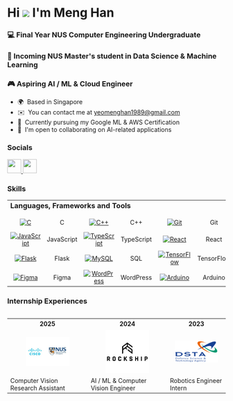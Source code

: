 Hi ![](https://user-images.githubusercontent.com/18350557/176309783-0785949b-9127-417c-8b55-ab5a4333674e.gif) I'm Meng Han
====================================================================================================================================

<h3 align="left">💻 Final Year NUS Computer Engineering Undergraduate </h3>
<h3 align="left">💾 Incoming NUS Master's student in Data Science & Machine Learning </h3>
<h3 align="left">🎮  Aspiring AI / ML & Cloud Engineer </h3>

* 🌍  Based in Singapore
* ✉️  You can contact me at [yeomenghan1989@gmail.com](mailto:yeomenghan1989@gmail.com)
* 🧠  Currently pursuing my Google ML & AWS Certification
* 🤝  I'm open to collaborating on AI-related applications

### Socials

<p align="left"> <a href="https://www.github.com/yeo-menghan" target="_blank" rel="noreferrer"> <picture> <source media="(prefers-color-scheme: dark)" srcset="https://raw.githubusercontent.com/danielcranney/readme-generator/main/public/icons/socials/github-dark.svg" /> <source media="(prefers-color-scheme: light)" srcset="https://raw.githubusercontent.com/danielcranney/readme-generator/main/public/icons/socials/github.svg" /> <img src="https://raw.githubusercontent.com/danielcranney/readme-generator/main/public/icons/socials/github.svg" width="32" height="32" /> </picture> </a> <a href="https://www.linkedin.com/in/yeo-meng-han" target="_blank" rel="noreferrer"> <picture> <source media="(prefers-color-scheme: dark)" srcset="https://raw.githubusercontent.com/danielcranney/readme-generator/main/public/icons/socials/linkedin-dark.svg" /> <source media="(prefers-color-scheme: light)" srcset="https://raw.githubusercontent.com/danielcranney/readme-generator/main/public/icons/socials/linkedin.svg" /> <img src="https://raw.githubusercontent.com/danielcranney/readme-generator/main/public/icons/socials/linkedin.svg" width="32" height="32" /> </picture> </a></p>

### Skills

<table style="width:100%; table-layout:fixed; border-collapse:collapse;">
  <tr>
    <td colspan="10" style="padding-bottom:10px;">
      <h3 style="margin:0; padding:0;">Languages, Frameworks and Tools</h3>
    </td>
  </tr>
  <tr>
    <td align="center">
      <a href="https://docs.microsoft.com/en-us/cpp/?view=msvc-170" target="_blank" rel="noreferrer">
        <img src="https://raw.githubusercontent.com/danielcranney/readme-generator/main/public/icons/skills/c-colored.svg" width="36" height="36" alt="C" />
      </a>
    </td>
    <td align="center">C</td>
    <td align="center">
      <a href="https://docs.microsoft.com/en-us/cpp/?view=msvc-170" target="_blank" rel="noreferrer">
        <img src="https://raw.githubusercontent.com/danielcranney/readme-generator/main/public/icons/skills/cplusplus-colored.svg" width="36" height="36" alt="C++" />
      </a>
    </td>
    <td align="center">C++</td>
    <td align="center">
      <a href="https://git-scm.com/" target="_blank" rel="noreferrer">
        <img src="https://raw.githubusercontent.com/danielcranney/readme-generator/main/public/icons/skills/git-colored.svg" width="36" height="36" alt="Git" />
      </a>
    </td>
    <td align="center">Git</td>
    <td align="center">
      <a href="https://www.oracle.com/java/" target="_blank" rel="noreferrer">
        <img src="https://raw.githubusercontent.com/danielcranney/readme-generator/main/public/icons/skills/java-colored.svg" width="36" height="36" alt="Java" />
      </a>
    </td>
    <td align="center">Java</td>
    <td align="center">
      <a href="https://www.python.org/" target="_blank" rel="noreferrer">
        <img src="https://raw.githubusercontent.com/danielcranney/readme-generator/main/public/icons/skills/python-colored.svg" width="36" height="36" alt="Python" />
      </a>
    </td>
    <td align="center">Python</td>
  </tr>
  <tr>
    <td align="center">
      <a href="https://developer.mozilla.org/en-US/docs/Web/JavaScript" target="_blank" rel="noreferrer">
        <img src="https://raw.githubusercontent.com/danielcranney/readme-generator/main/public/icons/skills/javascript-colored.svg" width="36" height="36" alt="JavaScript" />
      </a>
    </td>
    <td align="center">JavaScript</td>
    <td align="center">
      <a href="https://www.typescriptlang.org/" target="_blank" rel="noreferrer">
        <img src="https://raw.githubusercontent.com/danielcranney/readme-generator/main/public/icons/skills/typescript-colored.svg" width="36" height="36" alt="TypeScript" />
      </a>
    </td>
    <td align="center">TypeScript</td>
    <td align="center">
      <a href="https://reactjs.org/" target="_blank" rel="noreferrer">
        <img src="https://raw.githubusercontent.com/danielcranney/readme-generator/main/public/icons/skills/react-colored.svg" width="36" height="36" alt="React" />
      </a>
    </td>
    <td align="center">React</td>
    <td align="center">
      <a href="https://vitejs.dev/" target="_blank" rel="noreferrer">
        <img src="https://raw.githubusercontent.com/danielcranney/readme-generator/main/public/icons/skills/vite-colored.svg" width="36" height="36" alt="Vite" />
      </a>
    </td>
    <td align="center">Vite</td>
    <td align="center">
      <a href="https://nodejs.org/en/" target="_blank" rel="noreferrer">
        <img src="https://raw.githubusercontent.com/danielcranney/readme-generator/main/public/icons/skills/nodejs-colored.svg" width="36" height="36" alt="NodeJS" />
      </a>
    </td>
    <td align="center">NodeJS</td>
  </tr>
  <tr>
    <td align="center">
      <a href="https://flask.palletsprojects.com/en/2.0.x/" target="_blank" rel="noreferrer">
        <img src="https://raw.githubusercontent.com/danielcranney/readme-generator/main/public/icons/skills/flask-colored.svg" width="36" height="36" alt="Flask" />
      </a>
    </td>
    <td align="center">Flask</td>
    <td align="center">
      <a href="https://www.mysql.com/" target="_blank" rel="noreferrer">
        <img src="https://raw.githubusercontent.com/danielcranney/readme-generator/main/public/icons/skills/mysql-colored.svg" width="36" height="36" alt="MySQL" />
      </a>
    </td>
    <td align="center">SQL</td>
     <td align="center">
      <a href="https://www.tensorflow.org/" target="_blank" rel="noreferrer">
        <img src="https://raw.githubusercontent.com/danielcranney/readme-generator/main/public/icons/skills/tensorflow-colored.svg" width="36" height="36" alt="TensorFlow" />
      </a>
    </td>
    <td align="center">TensorFlow</td>
    <td align="center">
      <a href="https://pytorch.org/" target="_blank" rel="noreferrer">
        <img src="https://raw.githubusercontent.com/devicons/devicon/master/icons/pytorch/pytorch-original.svg" alt="PyTorch" width="40" height="40" />
      </a>
    </td>
    <td align="center">PyTorch</td>
    <td align="center">
      <a href="https://pandas.pydata.org/" target="_blank" rel="noreferrer">
        <img src="https://raw.githubusercontent.com/devicons/devicon/2ae2a900d2f041da66e950e4d48052658d850630/icons/pandas/pandas-original.svg" alt="Pandas" width="40" height="40" />
      </a>
    </td>
    <td align="center">Pandas</td>
  </tr>
  <tr>
    <td align="center">
      <a href="https://www.figma.com/" target="_blank" rel="noreferrer">
        <img src="https://raw.githubusercontent.com/danielcranney/readme-generator/main/public/icons/skills/figma-colored.svg" width="36" height="36" alt="Figma" />
      </a>
    </td>
    <td align="center">Figma</td>
    <td align="center">
      <a href="https://wordpress.com" target="_blank" rel="noreferrer">
        <img src="https://raw.githubusercontent.com/danielcranney/readme-generator/main/public/icons/skills/wordpress-colored.svg" width="36" height="36" alt="WordPress" />
      </a>
    </td>
    <td align="center">WordPress</td>
    <td align="center">
      <a href="https://store.arduino.cc/?gclid=Cj0KCQjw2eilBhCCARIsAG0Pf8uueBifykWcsSS4LPESeGQfxGVKJYnzV7bz471XfknQJy_1VINVWM8aAkLtEALw_wcB" target="_blank" rel="noreferrer">
        <img src="https://raw.githubusercontent.com/danielcranney/readme-generator/main/public/icons/skills/arduino-colored.svg" width="36" height="36" alt="Arduino" />
      </a>
    </td>
    <td align="center">Arduino</td>

  </tr>
</table>

<h3 align="left">Internship Experiences</h3>

<table align="left">
  <tr>
    <th>2025</th>
    <th>2024</th>
    <th>2023</th>
  </tr>
  <tr>
    <td align="center">
      <img src="./public/NUS-cisco.jpeg" alt="NUS-Cisco" width="100"/><br/>
    </td>
    <td align="center">
      <img src="./public/rockship.jpg" alt="rockship" width="100"/><br/>
    </td>
    <td align="center">
      <img src="./public/dsta.png" alt="DSTA" width="100"/><br/>
    </td>
  </tr>
  <tr>
    <td>Computer Vision Research Assistant</td>
    <td>AI / ML & Computer Vision Engineer</td>
    <td>Robotics Engineer Intern</td>
  </tr>
</table>
